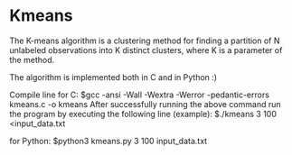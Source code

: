 # Kmeans

The K-means algorithm is a clustering method for finding a partition of N unlabeled
observations into K distinct clusters, where K is a parameter of the method. 

The algorithm is implemented both in C and in Python :)

Compile line for C: $gcc -ansi -Wall -Wextra -Werror -pedantic-errors kmeans.c -o kmeans
After successfully running the above command run the program by executing the following line (example): $./kmeans 3 100 <input_data.txt

for Python: $python3 kmeans.py 3 100 input_data.txt
